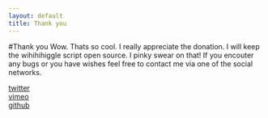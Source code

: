 ```yaml
---
layout: default
title: Thank you
---  
```


#Thank you
Wow. Thats so cool. I really appreciate the donation. I will keep the wihihihiggle script open source. I pinky swear on  that! If you encouter any bugs or you have wishes feel free to contact me via one of the social networks.   
  
[twitter](http://twitter.com/fabiantheblind/)  
[vimeo](http://vimeo.com/fabiantheblind/)  
[github](https://github.com/fabiantheblind)
